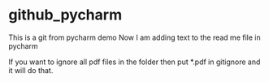 # github_pycharm
This is a git from pycharm demo
Now I am adding text to the read me file in pycharm

If you want to ignore all pdf files in the folder then put *.pdf
in gitignore and it will do that.